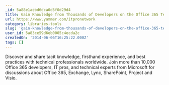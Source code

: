```yaml
---
_id: 5a88e1aebd6dca0d5f0d29d4
title: Gain Knowledge from Thousands of Developers on the Office 365 Technical Network 
url: https://www.yammer.com/itpronetwork
category: libraries-tools
slug: 'gain-knowledge-from-thousands-of-developers-on-the-office-365-technical-network'
user_id: 5a83ce59d6eb0005c4ecda2c
createdOn: '2014-06-06T16:25:22.000Z'
tags: []
---
```


Discover and share tacit knowledge, firsthand experience, and best practices with technical professionals worldwide. Join more than 10,000 Office 365 developers, IT pros, and technical experts from Microsoft for discussions about Office 365, Exchange, Lync, SharePoint, Project and Visio. 
